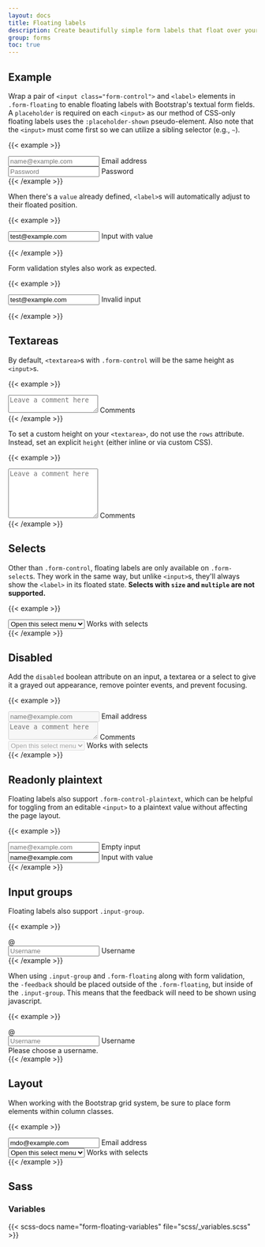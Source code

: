 ```yaml
---
layout: docs
title: Floating labels
description: Create beautifully simple form labels that float over your input fields.
group: forms
toc: true
---
```


## Example

Wrap a pair of `<input class="form-control">` and `<label>` elements in `.form-floating` to enable floating labels with Bootstrap's textual form fields. A `placeholder` is required on each `<input>` as our method of CSS-only floating labels uses the `:placeholder-shown` pseudo-element. Also note that the `<input>` must come first so we can utilize a sibling selector (e.g., `~`).

{{< example >}}
<div class="form-floating mb-3">
  <input type="email" class="form-control" id="floatingInput" placeholder="name@example.com">
  <label for="floatingInput">Email address</label>
</div>
<div class="form-floating">
  <input type="password" class="form-control" id="floatingPassword" placeholder="Password">
  <label for="floatingPassword">Password</label>
</div>
{{< /example >}}

When there's a `value` already defined, `<label>`s will automatically adjust to their floated position.

{{< example >}}
<form class="form-floating">
  <input type="email" class="form-control" id="floatingInputValue" placeholder="name@example.com" value="test@example.com">
  <label for="floatingInputValue">Input with value</label>
</form>
{{< /example >}}

Form validation styles also work as expected.

{{< example >}}
<form class="form-floating">
  <input type="email" class="form-control is-invalid" id="floatingInputInvalid" placeholder="name@example.com" value="test@example.com">
  <label for="floatingInputInvalid">Invalid input</label>
</form>
{{< /example >}}

## Textareas

By default, `<textarea>`s with `.form-control` will be the same height as `<input>`s.

{{< example >}}
<div class="form-floating">
  <textarea class="form-control" placeholder="Leave a comment here" id="floatingTextarea"></textarea>
  <label for="floatingTextarea">Comments</label>
</div>
{{< /example >}}

To set a custom height on your `<textarea>`, do not use the `rows` attribute. Instead, set an explicit `height` (either inline or via custom CSS).

{{< example >}}
<div class="form-floating">
  <textarea class="form-control" placeholder="Leave a comment here" id="floatingTextarea2" style="height: 100px"></textarea>
  <label for="floatingTextarea2">Comments</label>
</div>
{{< /example >}}

## Selects

Other than `.form-control`, floating labels are only available on `.form-select`s. They work in the same way, but unlike `<input>`s, they'll always show the `<label>` in its floated state. **Selects with `size` and `multiple` are not supported.**

{{< example >}}
<div class="form-floating">
  <select class="form-select" id="floatingSelect" aria-label="Floating label select example">
    <option selected>Open this select menu</option>
    <option value="1">One</option>
    <option value="2">Two</option>
    <option value="3">Three</option>
  </select>
  <label for="floatingSelect">Works with selects</label>
</div>
{{< /example >}}

## Disabled

Add the `disabled` boolean attribute on an input, a textarea or a select to give it a grayed out appearance, remove pointer events, and prevent focusing.

{{< example >}}
<div class="form-floating mb-3">
  <input type="email" class="form-control" id="floatingInputDisabled" placeholder="name@example.com" disabled>
  <label for="floatingInputDisabled">Email address</label>
</div>
<div class="form-floating mb-3">
  <textarea class="form-control" placeholder="Leave a comment here" id="floatingTextareaDisabled" disabled></textarea>
  <label for="floatingTextareaDisabled">Comments</label>
</div>
<div class="form-floating">
  <select class="form-select" id="floatingSelectDisabled" aria-label="Floating label disabled select example" disabled>
    <option selected>Open this select menu</option>
    <option value="1">One</option>
    <option value="2">Two</option>
    <option value="3">Three</option>
  </select>
  <label for="floatingSelectDisabled">Works with selects</label>
</div>
{{< /example >}}

## Readonly plaintext

Floating labels also support `.form-control-plaintext`, which can be helpful for toggling from an editable `<input>` to a plaintext value without affecting the page layout.

{{< example >}}
<div class="form-floating mb-3">
  <input type="email" readonly class="form-control-plaintext" id="floatingEmptyPlaintextInput" placeholder="name@example.com">
  <label for="floatingEmptyPlaintextInput">Empty input</label>
</div>
<div class="form-floating mb-3">
  <input type="email" readonly class="form-control-plaintext" id="floatingPlaintextInput" placeholder="name@example.com" value="name@example.com">
  <label for="floatingPlaintextInput">Input with value</label>
</div>
{{< /example >}}

## Input groups

Floating labels also support `.input-group`.

{{< example >}}
<div class="input-group mb-3">
  <span class="input-group-text">@</span>
  <div class="form-floating">
    <input type="text" class="form-control" id="floatingInputGroup1" placeholder="Username">
    <label for="floatingInputGroup1">Username</label>
  </div>
</div>
{{< /example >}}

When using `.input-group` and `.form-floating` along with form validation, the `-feedback` should be placed outside of the `.form-floating`, but inside of the `.input-group`. This means that the feedback will need to be shown using javascript.

{{< example >}}
<div class="input-group has-validation">
  <span class="input-group-text">@</span>
  <div class="form-floating is-invalid">
    <input type="text" class="form-control is-invalid" id="floatingInputGroup2" placeholder="Username" required>
    <label for="floatingInputGroup2">Username</label>
  </div>
  <div class="invalid-feedback">
    Please choose a username.
  </div>
</div>
{{< /example >}}

## Layout

When working with the Bootstrap grid system, be sure to place form elements within column classes.

{{< example >}}
<div class="row g-2">
  <div class="col-md">
    <div class="form-floating">
      <input type="email" class="form-control" id="floatingInputGrid" placeholder="name@example.com" value="mdo@example.com">
      <label for="floatingInputGrid">Email address</label>
    </div>
  </div>
  <div class="col-md">
    <div class="form-floating">
      <select class="form-select" id="floatingSelectGrid">
        <option selected>Open this select menu</option>
        <option value="1">One</option>
        <option value="2">Two</option>
        <option value="3">Three</option>
      </select>
      <label for="floatingSelectGrid">Works with selects</label>
    </div>
  </div>
</div>
{{< /example >}}

## Sass

### Variables

{{< scss-docs name="form-floating-variables" file="scss/_variables.scss" >}}

